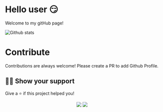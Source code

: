 
<!--
**KaranrajMokan/karanrajmokan** is a ✨ _special_ ✨ repository because its `README.md` (this file) appears on your GitHub profile.


Here are some ideas to get you started:

- 🔭 I’m currently working on ...
- 🌱 I’m currently learning ...
- 👯 I’m looking to collaborate on ...
- 🤔 I’m looking for help with ...
- 💬 Ask me about ...
- 📫 How to reach me: ...
- 😄 Pronouns: ...
- ⚡ Fun fact: ...
-->

# Hello user 😏

Welcome to my gitHub page!

![Github stats](https://github-readme-stats.vercel.app/api?username=karanrajmokan)


# Contribute

Contributions are always welcome! Please create a PR to add Github Profile.

## :man_astronaut: Show your support

Give a ⭐️  if this project helped you!

<p align="center">
<a href="https://www.instagram.com/_kjs.gram_/"> <img src="https://img.icons8.com/material-outlined/48/000000/instagram-new--v2.png"/></a>
<a href= "https://twitter.com//karanrajmokan"><img src="https://img.icons8.com/color/48/000000/twitter--v2.png"/></a>
</p>
